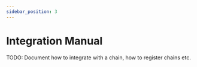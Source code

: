 ```yaml
---
sidebar_position: 3
---
```


# Integration Manual

TODO: Document how to integrate with a chain, how to register chains etc.